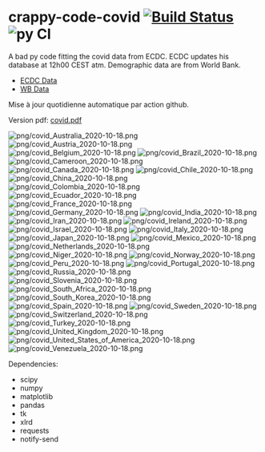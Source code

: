 # crappy-code-covid [![Build Status](https://cloud.drone.io/api/badges/a-lemonnier/crappy-code-covid/status.svg)](https://cloud.drone.io/a-lemonnier/crappy-code-covid) ![py CI](https://github.com/a-lemonnier/crappy-code-covid/workflows/py%20CI/badge.svg)
 
A bad py code fitting the covid data from ECDC. ECDC updates his database at 12h00 CEST atm. Demographic data are from World Bank.
 
- [ECDC Data](https://www.ecdc.europa.eu/en/publications-data/download-todays-data-geographic-distribution-covid-19-cases-worldwide)
- [WB Data](https://data.worldbank.org/indicator/sp.pop.totl)
 
 
Mise à jour quotidienne automatique par action github.
 
Version pdf: [covid.pdf](https://github.com/a-lemonnier/crappy-code-covid/raw/master/covid.pdf)
 
![png/covid_Australia_2020-10-18.png](png/covid_Australia_2020-10-18.png)
![png/covid_Austria_2020-10-18.png](png/covid_Austria_2020-10-18.png)
![png/covid_Belgium_2020-10-18.png](png/covid_Belgium_2020-10-18.png)
![png/covid_Brazil_2020-10-18.png](png/covid_Brazil_2020-10-18.png)
![png/covid_Cameroon_2020-10-18.png](png/covid_Cameroon_2020-10-18.png)
![png/covid_Canada_2020-10-18.png](png/covid_Canada_2020-10-18.png)
![png/covid_Chile_2020-10-18.png](png/covid_Chile_2020-10-18.png)
![png/covid_China_2020-10-18.png](png/covid_China_2020-10-18.png)
![png/covid_Colombia_2020-10-18.png](png/covid_Colombia_2020-10-18.png)
![png/covid_Ecuador_2020-10-18.png](png/covid_Ecuador_2020-10-18.png)
![png/covid_France_2020-10-18.png](png/covid_France_2020-10-18.png)
![png/covid_Germany_2020-10-18.png](png/covid_Germany_2020-10-18.png)
![png/covid_India_2020-10-18.png](png/covid_India_2020-10-18.png)
![png/covid_Iran_2020-10-18.png](png/covid_Iran_2020-10-18.png)
![png/covid_Ireland_2020-10-18.png](png/covid_Ireland_2020-10-18.png)
![png/covid_Israel_2020-10-18.png](png/covid_Israel_2020-10-18.png)
![png/covid_Italy_2020-10-18.png](png/covid_Italy_2020-10-18.png)
![png/covid_Japan_2020-10-18.png](png/covid_Japan_2020-10-18.png)
![png/covid_Mexico_2020-10-18.png](png/covid_Mexico_2020-10-18.png)
![png/covid_Netherlands_2020-10-18.png](png/covid_Netherlands_2020-10-18.png)
![png/covid_Niger_2020-10-18.png](png/covid_Niger_2020-10-18.png)
![png/covid_Norway_2020-10-18.png](png/covid_Norway_2020-10-18.png)
![png/covid_Peru_2020-10-18.png](png/covid_Peru_2020-10-18.png)
![png/covid_Portugal_2020-10-18.png](png/covid_Portugal_2020-10-18.png)
![png/covid_Russia_2020-10-18.png](png/covid_Russia_2020-10-18.png)
![png/covid_Slovenia_2020-10-18.png](png/covid_Slovenia_2020-10-18.png)
![png/covid_South_Africa_2020-10-18.png](png/covid_South_Africa_2020-10-18.png)
![png/covid_South_Korea_2020-10-18.png](png/covid_South_Korea_2020-10-18.png)
![png/covid_Spain_2020-10-18.png](png/covid_Spain_2020-10-18.png)
![png/covid_Sweden_2020-10-18.png](png/covid_Sweden_2020-10-18.png)
![png/covid_Switzerland_2020-10-18.png](png/covid_Switzerland_2020-10-18.png)
![png/covid_Turkey_2020-10-18.png](png/covid_Turkey_2020-10-18.png)
![png/covid_United_Kingdom_2020-10-18.png](png/covid_United_Kingdom_2020-10-18.png)
![png/covid_United_States_of_America_2020-10-18.png](png/covid_United_States_of_America_2020-10-18.png)
![png/covid_Venezuela_2020-10-18.png](png/covid_Venezuela_2020-10-18.png)
 
Dependencies:
- scipy
- numpy
- matplotlib
- pandas
- tk
- xlrd
- requests
- notify-send
